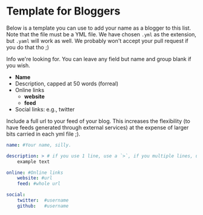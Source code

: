 # Template for Bloggers

Below is a template you can use to add your name as a blogger to this list. Note that the file must be a YML file. We have chosen `.yml` as the extension, but `.yaml` will work as well. We probably won't accept your pull request if you do that tho ;)

Info we're looking for. You can leave any field but name and group blank if you wish.

- **Name**
- Description, capped at 50 words (forreal)
- Online links
    - **website**
    - **feed**
- Social links: e.g., twitter

Include a full url to your feed of your blog. This increases the flexibility (to have feeds generated through external services) at the expense of larger bits carried in each yml file ;).

````yaml
name: #Your name, silly.

description: > # if you use 1 line, use a `>`, if you multiple lines, use a `|` here, then ensure that you indent! good yaml syntax.
    example text

online: #Online links
    website: #url
    feed: #whole url

social:
    twitter:  #username
    github:   #username
````
